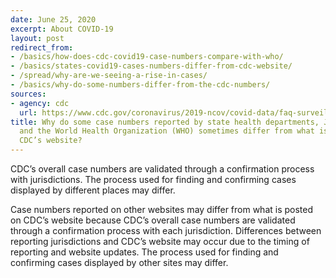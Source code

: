 ```yaml
---
date: June 25, 2020
excerpt: About COVID-19
layout: post
redirect_from:
- /basics/how-does-cdc-covid19-case-numbers-compare-with-who/
- /basics/states-covid19-cases-numbers-differ-from-cdc-website/
- /spread/why-are-we-seeing-a-rise-in-cases/
- /basics/why-do-some-numbers-differ-from-the-cdc-numbers/
sources:
- agency: cdc
  url: https://www.cdc.gov/coronavirus/2019-ncov/covid-data/faq-surveillance.html#Understanding-the-Data
title: Why do some case numbers reported by state health departments, Johns Hopkins,
  and the World Health Organization (WHO) sometimes differ from what is posted on
  CDC’s website?
---
```


CDC’s overall case numbers are validated through a confirmation process with jurisdictions. The process used for finding and confirming cases displayed by different places may differ.

Case numbers reported on other websites may differ from what is posted on CDC’s website because CDC’s overall case numbers are validated through a confirmation process with each jurisdiction. Differences between reporting jurisdictions and CDC’s website may occur due to the timing of reporting and website updates. The process used for finding and confirming cases displayed by other sites may differ.